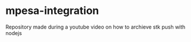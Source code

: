﻿# mpesa-integration
Repository made during a youtube video on how to archieve stk push with nodejs
